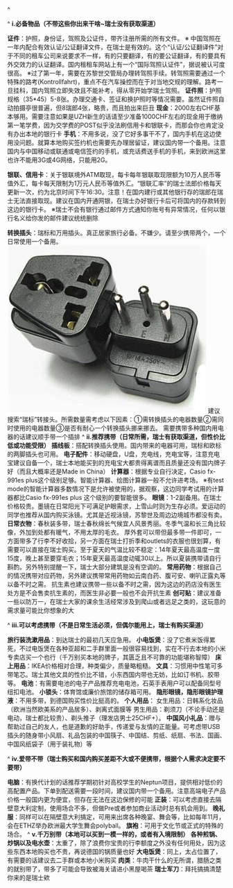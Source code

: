 ^

^
**i.必备物品（不带这些你出来干啥~瑞士没有获取渠道）**



**证件**：护照，身份证，驾照及公证件，带齐注册所需的所有文件。
※ 中国驾照在一年内配合有效认证/公证翻译文件，在瑞士是有效的。这个“认证/公证翻译件”对于不同的租车公司来说要求不一样，有的只要翻译，有的要公证翻译，有的要具有外交效力的认证翻译。国内租租车网站上有一个“国际驾照认证件”，据说被认可度很高。
※过了第一年，需要在苏黎世交管局办理转驾照手续。转驾照需要通过一个特殊的路考(Kontrollfahrt)，重点不在汽车操控而在于对当地交规的理解。路考一旦挂科，国内驾照立即失效且不能补考，得从零开始学瑞士驾照。
**证件照**：护照规格（35*45）5-8张。办理交通卡、签证和换护照时等情况需要。虽然证件照自动拍摄亭很普遍，但8瑞郎4张，略贵，而且拍出来巨丑
**现金**：2000左右CHF基本够用。需要注意如果是UZH新生的话请至少准备1000CHF左右的现金用于缴纳第一笔学费，因为交学费的POST似乎没法刷信用卡和银联卡，而那会你也肯定没有办出本地的银行卡
**手机**：不用多说，没了它好多事干不了，国内手机在这边使用没问题。就算本地购买签约机也需要先办理居留证，建议国内带一个备用。注意国内与中国移动或联通或电信签约的手机，或充话费送手机的手机，来到欧洲这里也许不能用3G或4G网络，只能用2G。

**银联、信用卡**：关于银联境外ATM取现，每卡每年银联取现限额为10万人民币等值外汇，每卡每天限制为1万元人民币等值外汇。“银联汇率”的瑞士法郎价格每天更新一次，约为北京时间下午16:30。注意！在国内建行或其他银行存的瑞郎在瑞士无法直接取现。建议在国内开通网银，在瑞士办好银行卡后可将国内的存款转到这边的银行卡。
※瑞士不会有银行通过邮件方式通知你账号有异常情况，任何以银行名义给你发的邮件建议统统删除



**转换插头**：瑞标和万用插头。真正居家旅行必备。不嫌少。请至少携带两个，一个日常使用一个备用。
![](.topwrite/assets/插头.png)
建议搜索“瑞标”转接头。所需数量需考虑以下因素：①需转换插头的电器数量②需同时使用的电器数量③是否有耐心一个转换插头挪来挪去。
需要携带多种国内用电器的话建议顺手带一个插排
^
**ii.推荐携带（日常所需，瑞士有获取渠道，但性价比低或功能受限）**
**插线板**：搭配转换插头使用。国内带来的电器可用，瑞标和欧标的两脚插头也可用。
**电子配件**：移动硬盘，U盘，充电线，充电宝等，注意充电宝建议自备一个，瑞士本地能买到的充电宝大都贵得离谱而且质量还没有国内牌子好（而且大概率还是Made in China）
**计算器**：根据专业自行决定，Casio fx-991es plus这个级别足够。智能计算器、绘图计算器一般不允许进考场。
※有test mode的智能计算器多数情况下是允许被使用的，据观察，这边同学考试用的计算器都比Casio fx-991es plus 这个级别的要智能很多。
**眼镜**：1-2副备用。在瑞士价格较贵。墨镜在日常阳光下可满足护眼需求，上雪山时则为生存必须。爱运动的同学也推荐从国内购买泳镜。尤其是近视泳镜，苏黎世及周边边境城市都没有卖。
**日常衣物**：春秋装多带，瑞士春秋绵长气候宜人风景秀丽。冬季气温和长三角比较像，外加到处都有暖气，不用太厚的毛衣。
厚外套可以带但最多带一件即可，一方面带多了行李不好收拾，另一方面在瑞士打折季和outlets的衣服也很划算，有需要可以直接在瑞士购买。至于夏天的气温比较不稳定：14年夏天最高温度一度15度，晚上甚至要穿毛衣；15年夏天最高温度动辄30以上。所以夏装携带请自行斟酌。另外特别提醒一下，瑞士大部分建筑是没有空调的。
**常用药物**：根据自己的情况携带对应药物，另外建议携带常用药物如云南白药、腹可安、喇叭正露丸等以备不时之需。
抗生素也建议携带一些以备不时之需，因为这边的药店没有医生处方是不会售卖抗生素的，而医生非必要一般也不会开抗生素
**创可贴**：建议准备一些以防万一，在瑞士大家的课余生活经常涉及到爬山或者远足之类的，这玩意的需求量可能比你想象的大

^
**iii.可以考虑携带（不是日常生活必须，但偶尔能用上，瑞士有购买渠道）**


**旅行装洗漱用品**：到达瑞士的最初几天应急用。
**小电饭煲**：没了它煮米饭得累死，不过电饭煲在各种亚超和二手群里面一般很容易找到，实在不行去本地的小米专卖店买一个也行（千万别买本地的牌子，其匮乏且不可靠的功能堪称智障）
**床上用品**：IKEA价格相对合理，种类偏少，质量略粗糙。
**文具**：习惯用中性笔可多带笔芯。瑞士其他文具的性价比不错，小东西国内带也无妨，比如订书机、胶带等。
**电池**：有需要电池的电子产品推荐充电电池，石英手表用户可以配备同型号纽扣电池。
**小锁头**：体育馆或廉价旅馆的储存箱可用。
**隐形眼镜，隐形眼镜护理液**：不用多带，到德国购买性价比挺高的。
**个人用品**：
女生用品：日韩系化妆品（欧洲当然欧美系的产品居多）、剥离式面膜等
男生用品：剃须刀（不论手动还是电动，瑞士都比较贵）、剃头推子（理发店男士25CHF+）。
**中国风小礼品**：赠与帮助过自己的友人，也是道歉的好助手，传递爱与友情的正能量。可考虑带USB插头的随身带小风扇、礼品包装的中国筷子、中国结、剪纸、纸扇、书法、国画、中国风纸袋子（用于装礼物）等

^
**iv.爱带不带（瑞士购买和国内购买差距不大或不便携带，根据个人需求决定要不要带）**

**电脑**：有换代计划的话推荐学期初针对高校学生的Neptun项目，提供相对低价的高配置产品。下单到配送需要一段时间，建议国内带一个备用。注意高端电子产品价格一般国内更为便宜，但存在无法在这边保修的可能
**正装**：可以考虑直接去隔壁意大利定制，使用场合不多，但做Pre或者参加商业活动时总有机会用到。
**晚礼服**：同样可以在隔壁意大利搞定，可用来出席各种晚宴、舞会等，比如每年11月， 会在ETHZ举办欧洲最大学生舞会polyball。
**旗袍**：可用于文化节或正式的特殊的场合。
^
**v.千万别带（本地可以买到一模一样的，或者有入境限制）**
**各种煎锅、炒锅以及电水壶**：太重了，除了浪费你宝贵的行李额度之外没有任何用处，因为这些东西本地购买也不贵，再说德国的锅质量也好
**大电饭煲**：同上，太占位置了，有需要的话建议去二手群或本地小米购买
**肉类**：牛肉干什么的无所谓，腊肠之类的就别带了，带多了可能会导致被海关请进小黑屋喝茶
**瑞士军刀**：拜托搞搞清楚你来的是瑞士欸




















